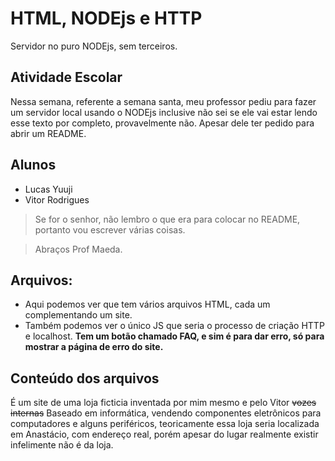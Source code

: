 # HTML, NODEjs e HTTP
Servidor no puro NODEjs, sem terceiros.

## Atividade Escolar
Nessa semana, referente a semana santa, meu professor pediu para fazer um servidor local usando o NODEjs
inclusive não sei se ele vai estar lendo esse texto por completo, provavelmente não. Apesar dele ter pedido para abrir um README.
## Alunos
+ Lucas Yuuji
+ Vitor Rodrigues

> Se for o senhor, não lembro o que era para colocar no README, portanto vou escrever várias coisas.

> Abraços Prof Maeda.

## Arquivos:
- Aqui podemos ver que tem vários arquivos HTML, cada um complementando um site.
- Também podemos ver o único JS que seria o processo de criação HTTP e localhost.
**Tem um botão chamado FAQ, e sim é para dar erro, só para mostrar a página de erro do site.**

## Conteúdo dos arquivos
É um site de uma loja ficticia inventada por mim mesmo e pelo Vitor ~~vozes internas~~
Baseado em informática, vendendo componentes eletrônicos para computadores e alguns periféricos, teoricamente
essa loja seria localizada em Anastácio, com endereço real, porém apesar do lugar realmente existir
infelimente não é da loja. 
